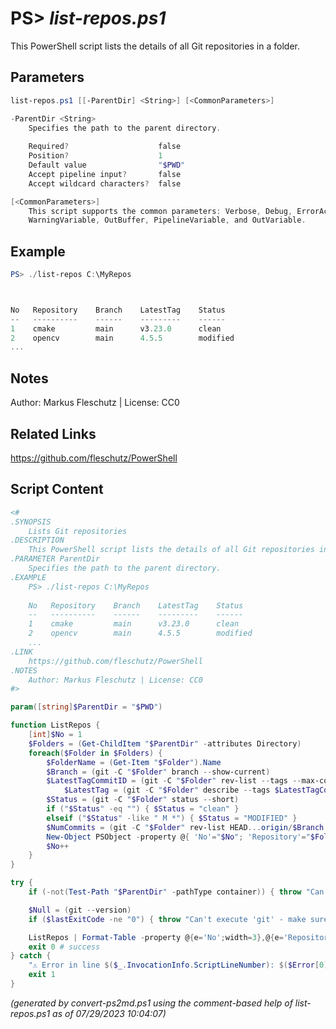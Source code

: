 PS> *list-repos.ps1*
====================

This PowerShell script lists the details of all Git repositories in a folder.

Parameters
----------
```powershell
list-repos.ps1 [[-ParentDir] <String>] [<CommonParameters>]

-ParentDir <String>
    Specifies the path to the parent directory.
    
    Required?                    false
    Position?                    1
    Default value                "$PWD"
    Accept pipeline input?       false
    Accept wildcard characters?  false

[<CommonParameters>]
    This script supports the common parameters: Verbose, Debug, ErrorAction, ErrorVariable, WarningAction, 
    WarningVariable, OutBuffer, PipelineVariable, and OutVariable.
```

Example
-------
```powershell
PS> ./list-repos C:\MyRepos



No   Repository    Branch    LatestTag    Status
--   ----------    ------    ---------    ------
1    cmake         main      v3.23.0      clean
2    opencv        main      4.5.5        modified
...

```

Notes
-----
Author: Markus Fleschutz | License: CC0

Related Links
-------------
https://github.com/fleschutz/PowerShell

Script Content
--------------
```powershell
<#
.SYNOPSIS
	Lists Git repositories
.DESCRIPTION
	This PowerShell script lists the details of all Git repositories in a folder.
.PARAMETER ParentDir
	Specifies the path to the parent directory.
.EXAMPLE
	PS> ./list-repos C:\MyRepos
	
	No   Repository    Branch    LatestTag    Status
	--   ----------    ------    ---------    ------
	1    cmake         main      v3.23.0      clean
	2    opencv        main      4.5.5        modified
	...
.LINK
	https://github.com/fleschutz/PowerShell
.NOTES
	Author: Markus Fleschutz | License: CC0
#>

param([string]$ParentDir = "$PWD")

function ListRepos { 
	[int]$No = 1
	$Folders = (Get-ChildItem "$ParentDir" -attributes Directory)
	foreach($Folder in $Folders) {
		$FolderName = (Get-Item "$Folder").Name
		$Branch = (git -C "$Folder" branch --show-current)
		$LatestTagCommitID = (git -C "$Folder" rev-list --tags --max-count=1)
	        $LatestTag = (git -C "$Folder" describe --tags $LatestTagCommitID)
		$Status = (git -C "$Folder" status --short)
		if ("$Status" -eq "") { $Status = "clean" }
		elseif ("$Status" -like " M *") { $Status = "MODIFIED" }
		$NumCommits = (git -C "$Folder" rev-list HEAD...origin/$Branch --count)
		New-Object PSObject -property @{ 'No'="$No"; 'Repository'="$FolderName"; 'Branch'="$Branch"; 'Latest_Tag'="$LatestTag"; 'Status'="$Status ↓$NumCommits"; }
		$No++
	}
}

try {
	if (-not(Test-Path "$ParentDir" -pathType container)) { throw "Can't access directory: $ParentDir" }

	$Null = (git --version)
	if ($lastExitCode -ne "0") { throw "Can't execute 'git' - make sure Git is installed and available" }

	ListRepos | Format-Table -property @{e='No';width=3},@{e='Repository';width=22},@{e='Branch';width=20},Latest_Tag,Status
	exit 0 # success
} catch {
	"⚠️ Error in line $($_.InvocationInfo.ScriptLineNumber): $($Error[0])"
	exit 1
}
```

*(generated by convert-ps2md.ps1 using the comment-based help of list-repos.ps1 as of 07/29/2023 10:04:07)*
